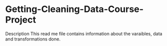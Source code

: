 Getting-Cleaning-Data-Course-Project
====================================
Description 
This read me file contains information about the varaibles, data and transformations done. 
